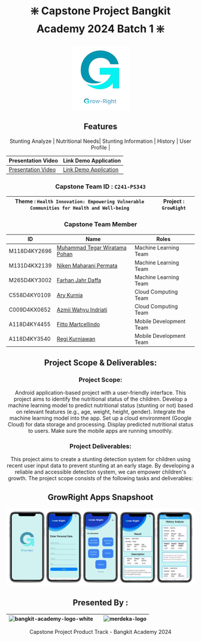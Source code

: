 <div align="center">

# ❇️ Capstone Project Bangkit Academy 2024 Batch 1 ❇️

!['GrowRight Logo'](https://github.com/C241-PS343-GrowRight/assets/blob/d20f9cf9049536ec428b9cdb5b1e65c911cc7e1f/GrowRight%20Logo.png)

## Features

<span> Stunting Analyze </span>| <span> Nutritional Needs</span>| <span >Stunting Information</span> | <span >History</span> | <span >User Profile</span> |

| Presentation Video                                 | Link Demo Application                       
| -------------------------------------------------- | ----------------------------------------- |
| [Presentation Video](https://youtu.be/0winStlRLRM) | [Link Demo Application](https://youtu.be/QJH8ekowBmI)  | 

### Capstone Team ID : `C241-PS343`

| Theme : `Health Innovation: Empowering Vulnerable Communities for Health and Well-being` | Project : `GrowRight` |
| ------------------------ | --------------------------------------- |

### Capstone Team Member

| ID        | Name                                                              | Roles
| --------- | ------------------------------------------------------------------| ----------------
| M118D4KY2696 | [Muhammad Tegar Wiratama Pohan](https://github.com/nikenmn) | Machine Learning Team |
| M131D4KX2139 | [Niken Maharani Permata](https://github.com/nikenmn) | Machine Learning Team |
| M265D4KY3002 | [Farhan Jahr Daffa](https://github.com/farhanjahr25) | Machine Learning Team |
| C558D4KY0109 | [Ary Kurnia](https://github.com/arykurnia) | Cloud Computing Team |
| C009D4KX0652 | [Azmii Wahyu Indriati](https://github.com/azmiindri13) | Cloud Computing Team |
| A118D4KY4455 | [Fitto Martcellindo](https://github.com/fitomarcelindo) | Mobile Development Team |
| A118D4KY3540 | [Regi Kurniawan](https://github.com/regikurniawan) | Mobile Development Team |

## Project Scope & Deliverables:

### Project Scope:
Android application-based project with a user-friendly interface.
This project aims to identify the nutritional status of the children.
Develop a machine learning model to predict nutritional status (stunting or not) based on relevant features (e.g., age, weight, height, gender).
Integrate the machine learning model into the app.
Set up a cloud environment (Google Cloud) for data storage and processing.
Display predicted nutritional status to users.
Make sure the mobile apps are running smoothly.

### Project Deliverables:
This project aims to create a stunting detection system for children using recent user input data to prevent stunting at an early stage. By developing a reliable and accessible detection system, we can empower children's growth. The project scope consists of the following tasks and deliverables:

## GrowRight Apps Snapshoot
!['GrowRight APPS'](https://github.com/C241-PS343-GrowRight/assets/blob/457c34c50dcef0e2c79b8f0f48e7a306c792939b/growright%20app%20ss.png)

## Presented By :

| <img src="https://evan-aja.vercel.app/images/bangkit-log-1/pic1.png" height="50" alt="bangkit-academy-logo-white" border="0"> | | <img src="https://upload.wikimedia.org/wikipedia/commons/thumb/5/55/Logo_Kampus_Merdeka_Kemendikbud.png/640px-Logo_Kampus_Merdeka_Kemendikbud.png" height="100" alt="merdeka-logo" border="0"> |
| ------------------------------------------------------------------------------------------------------------- | ------------------------------------------------------------------------------------------ | ------------------------------------------------------------------------------------------------ |
  </div>

</div>
<div style="text-align: center;">Capstone Project Product Track - Bangkit Academy 2024</div>
